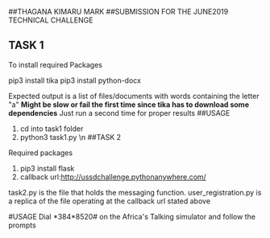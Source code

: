##THAGANA KIMARU MARK
##SUBMISSION FOR THE JUNE2019 TECHNICAL CHALLENGE

## TASK 1

To install required Packages

pip3 install tika
pip3 install python-docx

Expected output is a list of files/documents with words containing the letter "a"
**Might be slow or fail the first time since tika has to download some dependencies**
Just run a second time for proper results
##USAGE
1. cd into task1 folder
2. python3 task1.py  \n
##TASK 2

Required packages
1. pip3 install flask
2. callback url:http://ussdchallenge.pythonanywhere.com/

task2.py is the file that holds the messaging function.
user_registration.py is a replica of the file operating at the callback url stated above

#USAGE
Dial \*384\*8520# on the Africa's Talking simulator and follow the prompts